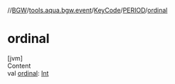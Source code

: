 //[BGW](../../../../index.md)/[tools.aqua.bgw.event](../../index.md)/[KeyCode](../index.md)/[PERIOD](index.md)/[ordinal](ordinal.md)



# ordinal  
[jvm]  
Content  
val [ordinal](ordinal.md): [Int](https://kotlinlang.org/api/latest/jvm/stdlib/kotlin/-int/index.html)  



